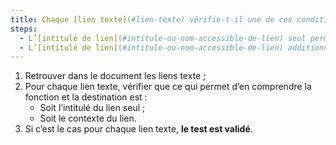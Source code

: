 ```yaml
---
title: Chaque [lien texte](#lien-texte) vérifie-t-il une de ces conditions (hors cas particuliers) ?
steps:
  - L’[intitulé de lien](#intitule-ou-nom-accessible-de-lien) seul permet d’en comprendre la fonction et la destination ;
  - L’[intitulé de lien](#intitule-ou-nom-accessible-de-lien) additionné au [contexte du lien](#contexte-du-lien) permet d’en comprendre la fonction et la destination.
---
```


1. Retrouver dans le document les liens texte ;
2. Pour chaque lien texte, vérifier que ce qui permet d’en comprendre la fonction et la destination est :
   - Soit l’intitulé du lien seul ;
   - Soit le contexte du lien.
3. Si c’est le cas pour chaque lien texte, **le test est validé**.
